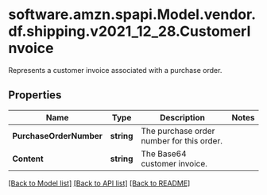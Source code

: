 # software.amzn.spapi.Model.vendor.df.shipping.v2021_12_28.CustomerInvoice
Represents a customer invoice associated with a purchase order.

## Properties

Name | Type | Description | Notes
------------ | ------------- | ------------- | -------------
**PurchaseOrderNumber** | **string** | The purchase order number for this order. | 
**Content** | **string** | The Base64 customer invoice. | 

[[Back to Model list]](../README.md#documentation-for-models) [[Back to API list]](../README.md#documentation-for-api-endpoints) [[Back to README]](../README.md)

